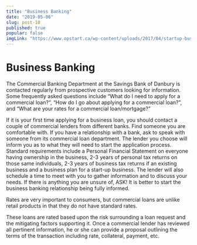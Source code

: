 ```yaml
---
title: "Business Banking"
date: "2019-05-06"
slug: post-10
published: true
popular: false
imgLink: "https://www.opstart.ca/wp-content/uploads/2017/04/startup-business-model-1024x576.jpg"
---
```

<!-- markdownlint-disable MD033 -->

# Business Banking
The Commercial Banking Department at the Savings Bank of Danbury is contacted regularly from prospective customers looking for information.  Some frequently asked questions include “What do I need to apply for a commercial loan?”, “How do I go about applying for a commercial loan?”, and “What are your rates for a commercial loan/mortgage?”

If it is your first time applying for a business loan, you should contact a couple of commercial lenders from different banks.  Find someone you are comfortable with.  If you have a relationship with a bank, ask to speak with someone from its commercial loan department.  The lender you choose will inform you as to what they will need to start the application process.  Standard requirements include a Personal Financial Statement on everyone having ownership in the business, 2-3 years of personal tax returns on those same individuals, 2-3 years of business tax returns if an existing business and a business plan for a start-up business.  The lender will also schedule a time to meet with you to gather information and to discuss your needs.  If there is anything you are unsure of, ASK!  It is better to start the business banking relationship being fully informed.

Rates are very important to consumers, but commercial loans are unlike retail products in that they do not have standard rates.

These loans are rated based upon the risk surrounding a loan request and the mitigating factors supporting it.  Once a commercial lender has reviewed all pertinent information, he or she can provide a proposal outlining the terms of the transaction including rate, collateral, payment, etc.